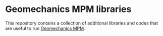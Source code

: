 # Geomechanics MPM libraries
This repository contains a collection of additional libraries and codes that are useful to run [Geomechanics MPM](https://github.com/geomechanics/mpm).
